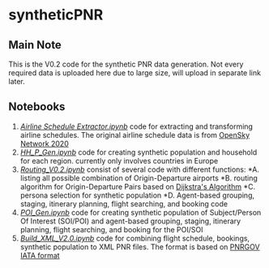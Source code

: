 # syntheticPNR

## Main Note
This is the V0.2 code for the synthetic PNR data generation. 
Not every required data is uploaded here due to large size, will upload in separate link later.

## Notebooks
1. [*Airline Schedule Extractor.ipynb*](https://github.com/fafadlian/syntheticPNR/blob/main/Airline%20Schedule%20Extractor.ipynb) code for extracting and transforming airline schedules. The original airline schedule data is from [OpenSky Network 2020](https://doi.org/10.5281/zenodo.3931948)
2. [*HH_P_Gen.ipynb*](https://github.com/fafadlian/syntheticPNR/blob/main/HH_P_Gen.ipynb) code for creating synthetic population and household for each region. currently only involves countries in Europe
3. [*Routing_V0.2.ipynb*](https://github.com/fafadlian/syntheticPNR/blob/main/Routing_V0.2.ipynb) consist of several code with different functions:
  *A. listing all possible combination of Origin-Departure airports
  *B. routing algorithm for Origin-Departure Pairs based on [Dijkstra's Algorithm](https://doi.org/10.1007/BF01386390)
  *C. persona selection for synthetic population
  *D. Agent-based grouping, staging, itinerary planning, flight searching, and booking code
4. [*POI_Gen.ipynb*](https://github.com/fafadlian/syntheticPNR/blob/main/POI_Gen.ipynb) code for creating synthetic population of Subject/Person Of Interest (SOI/POI) and agent-based grouping, staging, itinerary planning, flight searching, and booking for the POI/SOI
5. [*Build_XML_V2.0.ipynb*](https://github.com/fafadlian/syntheticPNR/blob/main/Build_XML_V2.0.ipynb) code for combining flight schedule, bookings, synthetic population to XML PNR files. The format is based on [PNRGOV IATA format](https://www.iata.org/contentassets/18a5fdb2dc144d619a8c10dc1472ae80/pnrgov20xml20implementation20guide2016_1.pdf)
